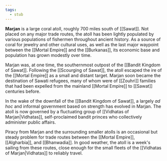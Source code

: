 ```yaml
---
tags:
  - stub
---
```

**Marjan** is a large coral atoll, roughly 700 miles south of [[Sawat]]. Not placed on any major trade routes, the atoll has been lightly populated by various populations of fishermen throughout ancient history. As a source of coral for jewelry and other cultural uses, as well as the last major waypoint between the [[Mortal Empire]] and the [[Burkanas]], its economic base and population has grown modestly over time.

Marjan was, at one time, the southernmost outpost of the [[Bandit Kingdom of Sawat]]. Following the [[Scourging of Sawat]], the atoll escaped the ire of the [[Mortal Empire]] as a small and distant target. Marjan soon became the destination of Sawati refugees, many of whom were of [[Zouhri]] families that had been expelled from the mainland [[Mortal Empire]] to [[Sawat]] centuries before.

In the wake of the downfall of the [[Bandit Kingdom of Sawat]], a largely *ad hoc* and informal government based on strength has evolved in Marjan. The atoll is now governed by a fluctuating group of [[Vidhatas of Marjan|Vidhatas]], self-proclaimed bandit princes who collectively administer public affairs.

Piracy from Marjan and the surrounding smaller atolls is an occasional but steady problem for trade routes between the [[Mortal Empire]], [[Algharbia]], and [[Bhanwadia]]. In good weather, the atoll is a week's sailing from these routes, close enough for the small fleets of the [[Vidhatas of Marjan|Vidhatas]] to reliably travel.